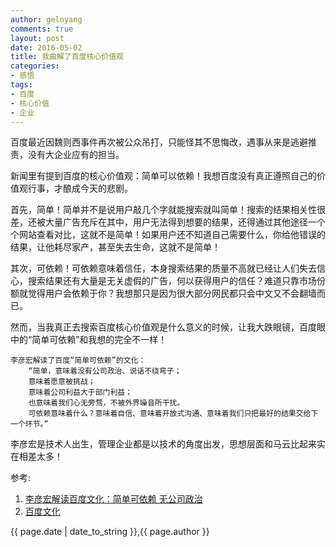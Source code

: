 ```yaml
---
author: gelnyang
comments: true
layout: post
date: 2016-05-02
title: 我曲解了百度核心价值观
categories:
- 感悟
tags:
- 百度
- 核心价值
- 企业
---
```


百度最近因魏则西事件再次被公众吊打，只能怪其不思悔改，遇事从来是逃避推责，没有大企业应有的担当。

新闻里有提到百度的核心价值观：简单可以依赖！我想百度没有真正遵照自己的价值观行事，才酿成今天的悲剧。

首先，简单！简单并不是说用户敲几个字就能搜索就叫简单！搜索的结果相关性很差，还被大量广告充斥在其中，用户无法得到想要的结果，还得通过其他途径一个个网站查看对比，这就不是简单！如果用户还不知道自己需要什么，你给他错误的结果，让他耗尽家产，甚至失去生命，这就不是简单！

其次，可依赖！可依赖意味着信任，本身搜索结果的质量不高就已经让人们失去信心，搜索结果还有大量是无关虚假的广告，何以获得用户的信任？难道只靠市场份额就觉得用户会依赖于你？我想那只是因为很大部分网民都只会中文又不会翻墙而已。

然而，当我真正去搜索百度核心价值观是什么意义的时候，让我大跌眼镜，百度眼中的“简单可依赖”和我想的完全不一样！

	李彦宏解读了百度“简单可依赖”的文化：
		“简单，意味着没有公司政治、说话不绕弯子；
		意味着愿意被挑战；
		意味着公司利益大于部门利益；
		也意味着我们心无旁骛，不被外界噪音所干扰。
		可依赖意味着什么？意味着自信、意味着开放式沟通、意味着我们只把最好的结果交给下一个环节。”

李彦宏是技术人出生，管理企业都是以技术的角度出发，思想层面和马云比起来实在相差太多！

参考:

1. [李彦宏解读百度文化：简单可依赖 无公司政治](http://it.sohu.com/20120109/n331544745.shtml)
2. [百度文化](http://home.baidu.com/about/culture.html)

{{ page.date | date_to_string }},{{ page.author }}